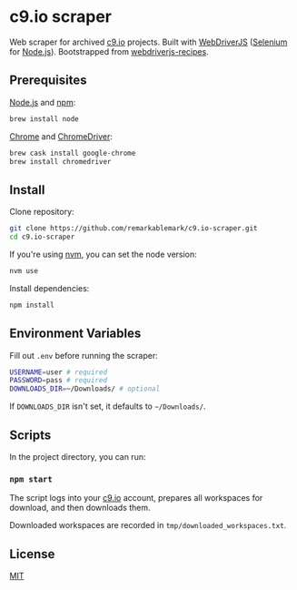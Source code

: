 # c9.io scraper

Web scraper for archived [c9.io](https://c9.io/login) projects. Built with [WebDriverJS](https://github.com/SeleniumHQ/selenium/wiki/WebDriverJs) ([Selenium](https://www.selenium.dev/) for [Node.js](https://nodejs.org/)). Bootstrapped from [webdriverjs-recipes](https://github.com/remarkablemark/webdriverjs-recipes).

## Prerequisites

[Node.js](https://nodejs.org/en/download/) and [npm](https://www.npmjs.com/get-npm):

```sh
brew install node
```

[Chrome](https://www.google.com/chrome/) and [ChromeDriver](https://chromedriver.chromium.org/downloads):

```sh
brew cask install google-chrome
brew install chromedriver
```

## Install

Clone repository:

```sh
git clone https://github.com/remarkablemark/c9.io-scraper.git
cd c9.io-scraper
```

If you're using [nvm](https://github.com/nvm-sh/nvm), you can set the node version:

```sh
nvm use
```

Install dependencies:

```sh
npm install
```

## Environment Variables

Fill out `.env` before running the scraper:

```sh
USERNAME=user # required
PASSWORD=pass # required
DOWNLOADS_DIR=~/Downloads/ # optional
```

If `DOWNLOADS_DIR` isn't set, it defaults to `~/Downloads/`.

## Scripts

In the project directory, you can run:

### `npm start`

The script logs into your [c9.io](https://c9.io/login) account, prepares all workspaces for download, and then downloads them.

Downloaded workspaces are recorded in `tmp/downloaded_workspaces.txt`.

## License

[MIT](LICENSE)

